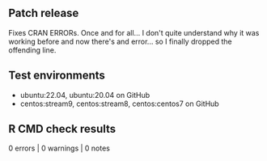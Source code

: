 ## Patch release
Fixes CRAN ERRORs. Once and for all...
I don't quite understand why it was working before and now there's and error...
so I finally dropped the offending line.

## Test environments
- ubuntu:22.04, ubuntu:20.04 on GitHub
- centos:stream9, centos:stream8, centos:centos7 on GitHub

## R CMD check results
0 errors | 0 warnings | 0 notes
